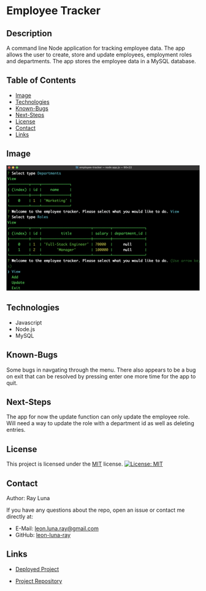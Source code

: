 
# Employee Tracker

  ## Description

  A command line Node application for tracking employee data. The app allows the user to create, store and update employees, employment roles and departments. The app stores the employee data in a MySQL database.

  ## Table of Contents

  * [Image](#image)
  * [Technologies](#technologies)
  * [Known-Bugs](#known-bugs)
  * [Next-Steps](#next-steps)
  * [License](#license)
  * [Contact](#contact)
  * [Links](#links)

  ## Image

  ![Screenshot](./assets/screencapture.png)

  ## Technologies
  
  * Javascript
  * Node.js
  * MySQL

  ## Known-Bugs

  Some bugs in navgating through the menu. There also appears to be a bug on exit that can be resolved by pressing enter one more time for the app to quit.

  ## Next-Steps

  The app for now the update function can only update the employee role. Will need a way to update the role with a department id as well as deleting entries.

  ## License

  This project is licensed under the [MIT](https://opensource.org/licenses/MIT) license.
  [![License: MIT](https://img.shields.io/badge/License-MIT-yellow.svg)](https://opensource.org/licenses/MIT)

  ## Contact

  Author: Ray Luna 

  If you have any questions about the repo, open an issue or contact me directly at:
  - E-Mail: leon.luna.ray@gmail.com
  - GitHub: [leon-luna-ray](https://github.com/leon-luna-ray)

  ## Links

  - [Deployed Project]() 

  - [Project Repository](https://github.com/leon-luna-ray/employee-tracker)

  